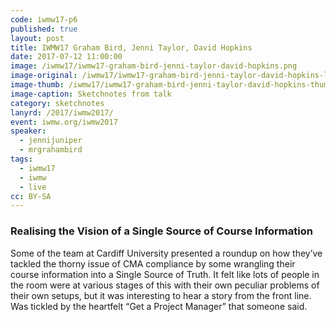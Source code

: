 ```yaml
---
code: iwmw17-p6
published: true
layout: post
title: IWMW17 Graham Bird, Jenni Taylor, David Hopkins
date: 2017-07-12 11:00:00
image: /iwmw17/iwmw17-graham-bird-jenni-taylor-david-hopkins.png
image-original: /iwmw17/iwmw17-graham-bird-jenni-taylor-david-hopkins-large.png
image-thumb: /iwmw17/iwmw17-graham-bird-jenni-taylor-david-hopkins-thumb.png
image-caption: Sketchnotes from talk
category: sketchnotes
lanyrd: /2017/iwmw2017/
event: iwmw.org/iwmw2017
speaker:
  - jennijuniper
  - mrgrahambird
tags:
  - iwmw17
  - iwmw
  - live
cc: BY-SA
---
```


### Realising the Vision of a Single Source of Course Information

Some of the team at Cardiff University presented a roundup on how they’ve tackled the thorny issue of CMA compliance by some wrangling their course information into a Single Source of Truth. It felt like lots of people in the room were at various stages of this with their own peculiar problems of their own setups, but it was interesting to hear a story from the front line. Was tickled by the heartfelt “Get a Project Manager” that someone said.
